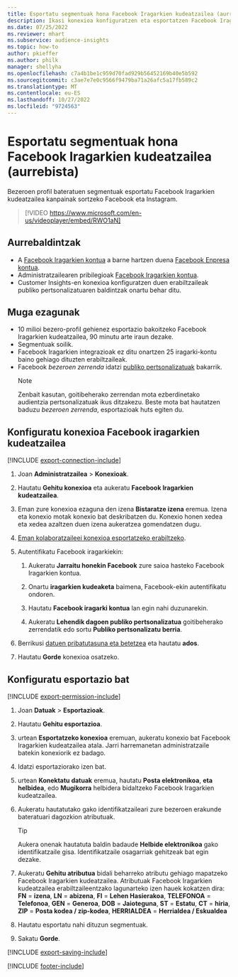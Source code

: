 ```yaml
---
title: Esportatu segmentuak hona Facebook Iragarkien kudeatzailea (aurrebista) (bideoa dauka)
description: Ikasi konexioa konfiguratzen eta esportatzen Facebook Iragarkien kudeatzailea.
ms.date: 07/25/2022
ms.reviewer: mhart
ms.subservice: audience-insights
ms.topic: how-to
author: pkieffer
ms.author: philk
manager: shellyha
ms.openlocfilehash: c7a4b1be1c959d70fad929b56452169b40e5b592
ms.sourcegitcommit: c3ae7e7e0c9566f9479ba71a26afc5a17fb589c2
ms.translationtype: MT
ms.contentlocale: eu-ES
ms.lasthandoff: 10/27/2022
ms.locfileid: "9724563"
---
```

# <a name="export-segments-to-facebook-ads-manager-preview"></a>Esportatu segmentuak hona Facebook Iragarkien kudeatzailea (aurrebista)

Bezeroen profil bateratuen segmentuak esportatu Facebook Iragarkien kudeatzailea kanpainak sortzeko Facebook eta Instagram.

> [!VIDEO https://www.microsoft.com/en-us/videoplayer/embed/RWO1aN]

## <a name="prerequisites"></a>Aurrebaldintzak

- A [Facebook Iragarkien kontua](https://www.facebook.com/business/learn/lessons/step-by-step-ads-manager-account) a barne hartzen duena [Facebook Enpresa kontua](https://business.facebook.com/).
- Administratzailearen pribilegioak [Facebook Iragarkien kontua](https://www.facebook.com/business/learn/lessons/step-by-step-ads-manager-account).
- Customer Insights-en konexioa konfiguratzen duen erabiltzaileak publiko pertsonalizatuaren baldintzak onartu behar ditu.

## <a name="known-limitations"></a>Muga ezagunak

- 10 milioi bezero-profil gehienez esportazio bakoitzeko Facebook Iragarkien kudeatzailea, 90 minutu arte iraun dezake.
- Segmentuak soilik.
- Facebook Iragarkien integrazioak ez ditu onartzen 25 iragarki-kontu baino gehiago dituzten erabiltzaileak.
- Facebook *bezeroen zerrenda* idatzi [publiko pertsonalizatuak](https://www.facebook.com/business/help/744354708981227?id=2469097953376494) bakarrik.
  > [!NOTE]
  > Zenbait kasutan, goitibeherako zerrendan mota ezberdinetako audientzia pertsonalizatuak ikus ditzakezu. Beste mota bat hautatzen baduzu *bezeroen zerrenda*, esportazioak huts egiten du.

## <a name="set-up-connection-to-facebook-ads-manager"></a>Konfiguratu konexioa Facebook iragarkien kudeatzailea

[!INCLUDE [export-connection-include](includes/export-connection-admn.md)]

1. Joan **Administratzailea** > **Konexioak**.

1. Hautatu **Gehitu konexioa** eta aukeratu **Facebook Iragarkien kudeatzailea**.

1. Eman zure konexioa ezaguna den izena **Bistaratze izena** eremua. Izena eta konexio motak konexio bat deskribatzen du. Konexio honen xedea eta xedea azaltzen duen izena aukeratzea gomendatzen dugu.

1. [Eman kolaboratzaileei konexioa esportatzeko erabiltzeko](connections.md#allow-contributors-to-use-a-connection-for-exports).

1. Autentifikatu Facebook iragarkiekin:

   1. Aukeratu **Jarraitu honekin Facebook** zure saioa hasteko Facebook Iragarkien kontua.

   1. Onartu **iragarkien kudeaketa** baimena, Facebook-ekin autentifikatu ondoren.

   1. Hautatu **Facebook iragarki kontua** lan egin nahi duzunarekin.

   1. Aukeratu **Lehendik dagoen publiko pertsonalizatua** goitibeherako zerrendatik edo sortu **Publiko pertsonalizatu berria**.

1. Berrikusi [datuen pribatutasuna eta betetzea](connections.md#data-privacy-and-compliance) eta hautatu **ados**.

1. Hautatu **Gorde** konexioa osatzeko.

## <a name="configure-an-export"></a>Konfiguratu esportazio bat

[!INCLUDE [export-permission-include](includes/export-permission.md)]

1. Joan **Datuak** > **Esportazioak**.

1. Hautatu **Gehitu esportazioa**.

1. urtean **Esportatzeko konexioa** eremuan, aukeratu konexio bat Facebook Iragarkien kudeatzailea atala. Jarri harremanetan administratzaile batekin konexiorik ez badago.

1. Idatzi esportaziorako izen bat.

1. urtean **Konektatu datuak** eremua, hautatu **Posta elektronikoa**, **eta helbidea**, edo **Mugikorra** helbidera bidaltzeko Facebook Iragarkien kudeatzailea.

1. Aukeratu hautatutako gako identifikatzaileari zure bezeroen erakunde bateratuari dagozkion atributuak.
   > [!TIP]
   > Aukera onenak hautatuta baldin badaude **Helbide elektronikoa** gako identifikatzaile gisa. Identifikatzaile osagarriak gehitzeak bat egin dezake.

1. Aukeratu **Gehitu atributua** bidali beharreko atributu gehiago mapatzeko Facebook Iragarkien kudeatzailea. Atributuak Facebook Iragarkien kudeatzailea erabiltzaileentzako lagunarteko izen hauek kokatzen dira: **FN** = **izena**, **LN** = **abizena**, **FI** = **Lehen Hasierakoa**, **TELEFONOA** = **Telefonoa**, **GEN** = **Generoa**, **DOB** = **Jaioteguna**, **ST** = **Estatu**, **CT** = **hiria**, **ZIP** = **Posta kodea / zip-kodea**, **HERRIALDEA** = **Herrialdea / Eskualdea**

1. Hautatu esportatu nahi dituzun segmentuak.

1. Sakatu **Gorde**.

[!INCLUDE [export-saving-include](includes/export-saving.md)]

[!INCLUDE [footer-include](includes/footer-banner.md)]
